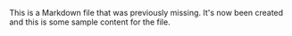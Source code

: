 This is a Markdown file that was previously missing. It's now been created and this is some sample content for the file.